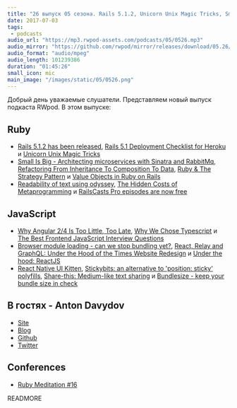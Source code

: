```yaml
---
title: "26 выпуск 05 сезона. Rails 5.1.2, Unicorn Unix Magic Tricks, Small Is Big, Browser module loading, React Native UI Kitten и прочее"
date: 2017-07-03
tags:
 - podcasts
audio_url: "https://mp3.rwpod-assets.com/podcasts/05/0526.mp3"
audio_mirror: "https://github.com/rwpod/mirror/releases/download/05.26/0526.mp3"
audio_format: "audio/mpeg"
audio_length: 101239386
duration: "01:45:26"
small_icon: mic
main_image: "/images/static/05/0526.png"
---
```


Добрый день уважаемые слушатели. Представляем новый выпуск подкаста RWpod. В этом выпуске:

## Ruby

 - [Rails 5.1.2 has been released](http://weblog.rubyonrails.org/2017/6/26/Rails-5-1-2-has-been-released/), [Rails 5.1 Deployment Checklist for Heroku](http://www.akitaonrails.com/2017/06/28/rails-5-1-heroku-deployment-checklist-for-heroku) и [Unicorn Unix Magic Tricks](https://thorstenball.com/blog/2014/11/20/unicorn-unix-magic-tricks/)
 - [Small Is Big - Architecting microservices with Sinatra and RabbitMq](https://medium.com/@gauravbasti2006/microservices-in-ruby-4888d757b35b), [Refactoring From Inheritance To Composition To Data](http://www.rubypigeon.com/posts/refactoring-inheritance-composition-data/), [Ruby & The Strategy Pattern](https://medium.com/@joshsaintjacque/ruby-the-strategy-pattern-16c98b99b373) и [Value Objects in Ruby on Rails](https://revs.runtime-revolution.com/value-objects-in-ruby-on-rails-9df64bc8db34)
 - [Readability of text using odyssey](https://blog.redpanthers.co/odyssey-in-rails/), [The Hidden Costs of Metaprogramming](http://www.blackbytes.info/2017/06/costs-of-metaprogramming/) и [RailsCasts Pro episodes are now free](http://railscasts.com/announcements/13)

## JavaScript

 - [Why Angular 2/4 Is Too Little, Too Late](https://medium.com/@chriscordle/why-angular-2-4-is-too-little-too-late-ea86d7fa0bae), [Why We Chose Typescript](https://redditblog.com/2017/06/30/why-we-chose-typescript/) и [The Best Frontend JavaScript Interview Questions](https://performancejs.com/post/hde6d32/The-Best-List-of-Frontend-JavaScript-Interview-Questions-(written-by-a-Frontend-Engineer))
 - [Browser module loading - can we stop bundling yet?](https://sgom.es/posts/2017-06-30-ecmascript-module-loading-can-we-unbundle-yet/), [React, Relay and GraphQL: Under the Hood of the Times Website Redesign](https://open.nytimes.com/react-relay-and-graphql-under-the-hood-of-the-times-website-redesign-22fb62ea9764) и [Under the hood: ReactJS](https://bogdan-lyashenko.github.io/Under-the-hood-ReactJS/)
 - [React Native UI Kitten](https://akveo.github.io/react-native-ui-kitten/), [Stickybits: an alternative to 'position: sticky' polyfills](https://css-tricks.com/stickybits-alternative-position-sticky-polyfills/), [Share-this: Medium-like text sharing](https://maxart2501.github.io/share-this/) и [Bundlesize - keep your bundle size in check](https://github.com/siddharthkp/bundlesize)

## В гостях - Anton Davydov

 - [Site](http://davydovanton.com/)
 - [Blog](http://blog.davydovanton.com/)
 - [Github](https://github.com/davydovanton)
 - [Twitter](https://twitter.com/anton_davydov)

## Conferences

 - [Ruby Meditation #16](https://www.facebook.com/events/1806051456322921/)

READMORE
